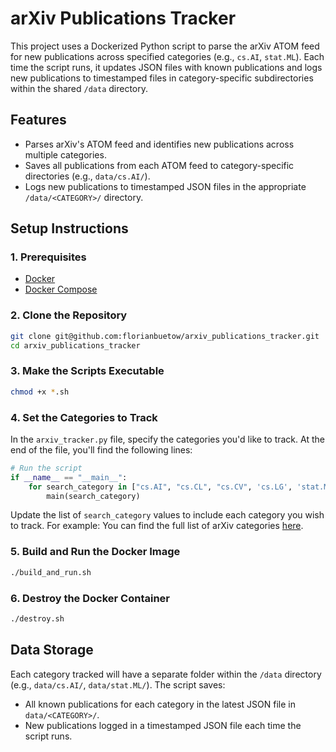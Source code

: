 
# arXiv Publications Tracker

This project uses a Dockerized Python script to parse the arXiv ATOM feed for new publications across specified categories (e.g., `cs.AI`, `stat.ML`). Each time the script runs, it updates JSON files with known publications and logs new publications to timestamped files in category-specific subdirectories within the shared `/data` directory.

## Features
- Parses arXiv's ATOM feed and identifies new publications across multiple categories.
- Saves all publications from each ATOM feed to category-specific directories (e.g., `data/cs.AI/`).
- Logs new publications to timestamped JSON files in the appropriate `/data/<CATEGORY>/` directory.

## Setup Instructions

### 1. Prerequisites

- [Docker](https://docs.docker.com/get-docker/)
- [Docker Compose](https://docs.docker.com/compose/install/)

### 2. Clone the Repository

```bash
git clone git@github.com:florianbuetow/arxiv_publications_tracker.git
cd arxiv_publications_tracker
```

### 3. Make the Scripts Executable

```bash
chmod +x *.sh
```

### 4. Set the Categories to Track

In the `arxiv_tracker.py` file, specify the categories you'd like to track. At the end of the file, you'll find the following lines:

```python
# Run the script
if __name__ == "__main__":
    for search_category in ["cs.AI", "cs.CL", "cs.CV", 'cs.LG', 'stat.ML']:
        main(search_category)
```
Update the list of `search_category` values to include each category you wish to track. For example:
You can find the full list of arXiv categories [here](https://arxiv.org/category_taxonomy).

### 5. Build and Run the Docker Image

```bash
./build_and_run.sh
```

### 6. Destroy the Docker Container

```bash
./destroy.sh
```

## Data Storage

Each category tracked will have a separate folder within the `/data` directory (e.g., `data/cs.AI/`, `data/stat.ML/`). The script saves:
- All known publications for each category in the latest JSON file in `data/<CATEGORY>/`.
- New publications logged in a timestamped JSON file each time the script runs.

